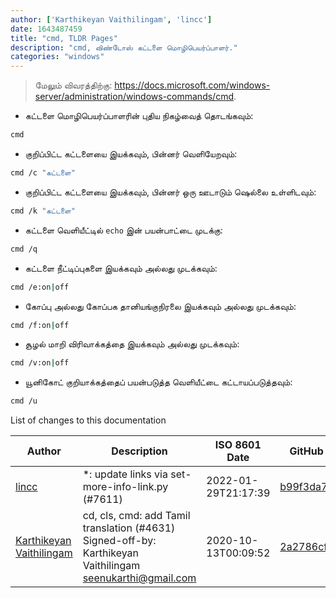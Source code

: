 ```yaml
---
author: ['Karthikeyan Vaithilingam', 'lincc']
date: 1643487459
title: "cmd, TLDR Pages"
description: "cmd, விண்டோஸ் கட்டளை மொழிபெயர்ப்பாளர்."
categories: "windows"
---
```

> மேலும் விவரத்திற்கு: <https://docs.microsoft.com/windows-server/administration/windows-commands/cmd>.

- கட்டளை மொழிபெயர்ப்பாளரின் புதிய நிகழ்வைத் தொடங்கவும்:

```bash
cmd
```

- குறிப்பிட்ட கட்டளையை இயக்கவும், பின்னர் வெளியேறவும்:

```bash
cmd /c "கட்டளை"
```

- குறிப்பிட்ட கட்டளையை இயக்கவும், பின்னர் ஒரு ஊடாடும் ஷெல்லை உள்ளிடவும்:

```bash
cmd /k "கட்டளை"
```

- கட்டளை வெளியீட்டில் `echo` இன் பயன்பாட்டை முடக்கு:

```bash
cmd /q
```

- கட்டளை நீட்டிப்புகளை இயக்கவும் அல்லது முடக்கவும்:

```bash
cmd /e:on|off
```

- கோப்பு அல்லது கோப்பக தானியங்குநிரலை இயக்கவும் அல்லது முடக்கவும்:

```bash
cmd /f:on|off
```

- சூழல் மாறி விரிவாக்கத்தை இயக்கவும் அல்லது முடக்கவும்:

```bash
cmd /v:on|off
```

- யூனிகோட் குறியாக்கத்தைப் பயன்படுத்த வெளியீட்டை கட்டாயப்படுத்தவும்:

```bash
cmd /u
```
List of changes to this documentation


Author | Description | ISO 8601 Date | GitHub link
------|-----|-----|-----
[lincc](mailto:46962923+blueskyson@users.noreply.github.com) | *: update links via set-more-info-link.py (#7611) | 2022-01-29T21:17:39 | [b99f3da787c6](https://github.com/tldr-pages/tldr/commit/b99f3da787c6f43a545b9cb5ebd8265b1367fbc4)
[Karthikeyan Vaithilingam](mailto:seenukarthi@gmail.com) | cd, cls, cmd: add Tamil translation (#4631) Signed-off-by: Karthikeyan Vaithilingam <seenukarthi@gmail.com> | 2020-10-13T00:09:52 | [2a2786cf0b56](https://github.com/tldr-pages/tldr/commit/2a2786cf0b566728c7d4b60cda1aac3f438d0c74)

